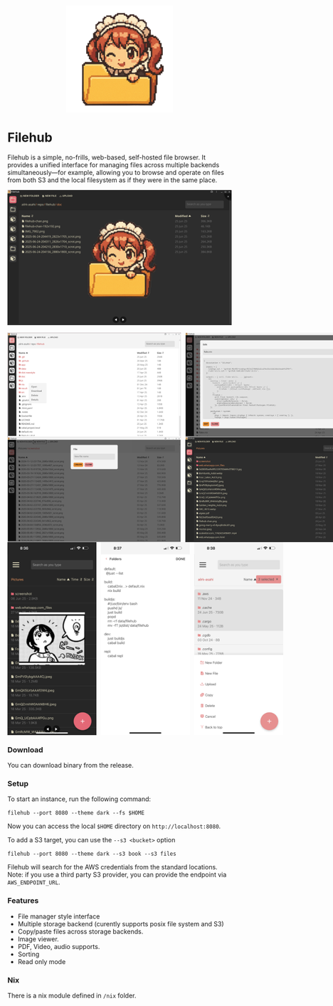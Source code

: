 <img src="./doc/filehub-chan.png" alt="filehub chan" style="display:block; width:240px; margin:auto;" />

# Filehub

Filehub is a simple, no-frills, web-based, self-hosted file browser. It provides a unified interface for managing files across multiple backends simultaneously—for example, allowing you to browse and operate on files from both S3 and the local filesystem as if they were in the same place.


![demo1](./doc/filehub-demo0.png)

<div style="display: flex; gap: 10px;">
  <img src="./doc/filehub-demo1.png" width="390"/>
  <img src="./doc/filehub-demo2.png" width="390"/>
</div>

<div style="display: flex; gap: 10px;">
  <img src="./doc/filehub-demo4.png" width="390"/>
  <img src="./doc/filehub-demo3.png" width="390"/>
</div>


<div style="display: flex; gap: 10px;">
  <img src="./doc/filehub-demo5.png" width="200"/>
  <img src="./doc/filehub-demo6.png" width="200"/>
  <img src="./doc/filehub-demo7.png" width="200"/>
</div>



### Download
You can download binary from the release.


### Setup
To start an instance, run the following command:

```
filehub --port 8080 --theme dark --fs $HOME
```


Now you can access the local `$HOME` directory on `http://localhost:8080`.


To add a S3 target, you can use the `--s3 <bucket>` option

```
filehub --port 8080 --theme dark --s3 book --s3 files
```

Filehub will search for the AWS credentials from the standard locations. Note: if you use a third party S3 provider, you can provide the endpoint via `AWS_ENDPOINT_URL`.


### Features
- File manager style interface
- Multiple storage backend (curently supports posix file system and S3)
- Copy/paste files across storage backends.
- Image viewer.
- PDF, Video, audio supports.
- Sorting
- Read only mode


### Nix
There is a nix module defined in `/nix` folder.
